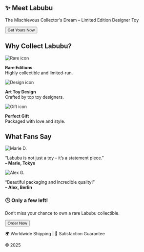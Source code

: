<!DOCTYPE html>
<html lang="en">
<head>
  <meta charset="UTF-8" />
  <meta name="viewport" content="width=device-width, initial-scale=1.0"/>
  <title>Labubu – Limited Edition Toy</title>
  <link rel="stylesheet" href="style.css" />
</head>
<body>

  <!-- Hero Section -->
  <section class="hero">
    <div class="hero-content">
      <h1>✨ Meet Labubu</h1>
      <p>The Mischievous Collector's Dream – Limited Edition Designer Toy</p>
      <button onclick="handleCTA()">Get Yours Now</button>
    </div>
  </section>

  <!-- Features Section -->
  <section class="features">
    <h2>Why Collect Labubu?</h2>
    <div class="feature-cards">
      <div class="card">
        <img src="images/rare.png" alt="Rare icon" />
        <p><strong>Rare Editions</strong><br/>Highly collectible and limited-run.</p>
      </div>
      <div class="card">
        <img src="images/design.png" alt="Design icon" />
        <p><strong>Art Toy Design</strong><br/>Crafted by top toy designers.</p>
      </div>
      <div class="card">
        <img src="images/gift.png" alt="Gift icon" />
        <p><strong>Perfect Gift</strong><br/>Packaged with love and style.</p>
      </div>
    </div>
  </section>

  <!-- Testimonials -->
  <section class="testimonials">
    <h2>What Fans Say</h2>
    <div class="testimonial">
      <img src="images/user1.jpg" alt="Marie D." />
      <p>“Labubu is not just a toy – it’s a statement piece.”<br/><strong>– Marie, Tokyo</strong></p>
    </div>
    <div class="testimonial">
      <img src="images/user2.jpg" alt="Alex G." />
      <p>“Beautiful packaging and incredible quality!”<br/><strong>– Alex, Berlin</strong></p>
    </div>
  </section>

  <!-- Call to Action -->
  <section class="cta">
    <h3>🕒 Only a few left!</h3>
    <p>Don’t miss your chance to own a rare Labubu collectible.</p>
    <button onclick="handleCTA()">Order Now</button>
  </section>

  <!-- Footer -->
  <footer>
    <p>🌍 Worldwide Shipping | 💯 Satisfaction Guarantee</p>
    <p>&copy; 2025
